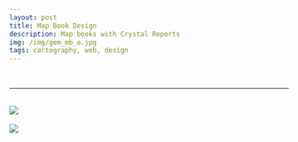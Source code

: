 ```yaml
---
layout: post
title: Map Book Design
description: Map books with Crystal Reports
img: /img/gem_mb_a.jpg
tags: cartography, web, design
---
```

<br/>
<hr>

<br/>
<div class="img_row">
	<img class="col three" src="{{ site.baseurl }}/img/gem_mb_a.jpg"/>
</div>
<br/>
<div class="img_row">
	<img class="col three" src="{{ site.baseurl }}/img/gem_mb_b.jpg"/>
</div>
